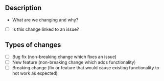 ## Description
<!--- What changes are proposed in this PR? Put an `x` in all the boxes that apply: -->
* What are we changing and why?
* [ ] Is this change linked to an issue?

## Types of changes
<!--- What types of changes does your code introduce? Put an `x` in all the boxes that apply: -->
- [ ] Bug fix (non-breaking change which fixes an issue)
- [ ] New feature (non-breaking change which adds functionality)
- [ ] Breaking change (fix or feature that would cause existing functionality to not work as expected)
